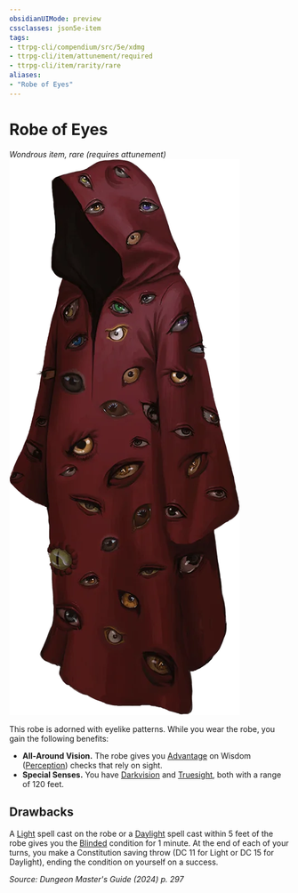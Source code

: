 ```yaml
---
obsidianUIMode: preview
cssclasses: json5e-item
tags:
- ttrpg-cli/compendium/src/5e/xdmg
- ttrpg-cli/item/attunement/required
- ttrpg-cli/item/rarity/rare
aliases: 
- "Robe of Eyes"
---
```

# Robe of Eyes
*Wondrous item, rare (requires attunement)*  
![](Misc%20Files/CLI/compendium/items/img/robe-of-eyes.webp#right)


This robe is adorned with eyelike patterns. While you wear the robe, you gain the following benefits:

- **All-Around Vision.** The robe gives you [Advantage](Misc%20Files/CLI/rules/variant-rules/advantage-xphb.md) on Wisdom ([Perception](Misc%20Files/CLI/rules/skills.md#Perception)) checks that rely on sight.  
- **Special Senses.** You have [Darkvision](Misc%20Files/CLI/rules/senses.md#Darkvision) and [Truesight](Misc%20Files/CLI/rules/senses.md#Truesight), both with a range of 120 feet.  

## Drawbacks

A [Light](Misc%20Files/CLI/compendium/spells/light-xphb.md) spell cast on the robe or a [Daylight](Misc%20Files/CLI/compendium/spells/daylight-xphb.md) spell cast within 5 feet of the robe gives you the [Blinded](Misc%20Files/CLI/rules/conditions.md#Blinded) condition for 1 minute. At the end of each of your turns, you make a Constitution saving throw (DC 11 for Light or DC 15 for Daylight), ending the condition on yourself on a success.

*Source: Dungeon Master's Guide (2024) p. 297*